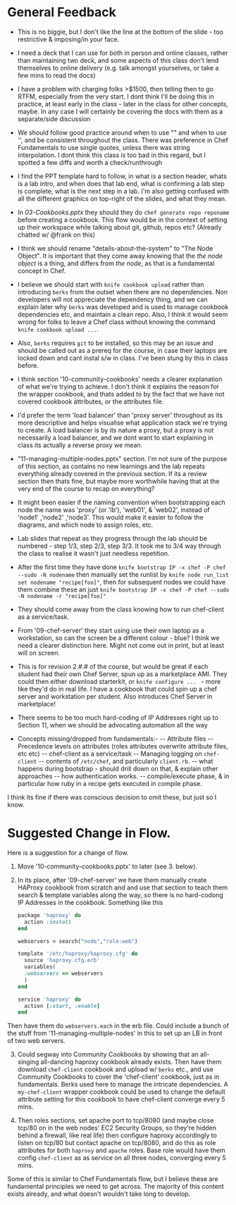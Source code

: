 # General Feedback

- This is no biggie, but I don't like the line at the bottom of the slide - too restrictive & imposing/in your face.

- I need a deck that I can use for both in person and online classes, rather than maintaining two deck, and some aspects of this class don't lend themselves to online delivery (e.g. talk amongst yourselves, or take a few mins to read the docs)

- I have a problem with charging folks >$1500, then telling then to go RTFM, especially from the very start.  I dont think I'll be doing this in practice, at least early in the class - later in the class for other concepts, maybe.  In any case I will certainly be covering the docs with them as a separate/side discussion

- We should follow good practice around when to use "" and when to use '', and be consistent throughout the class.  There was preference in Chef Fundamentals to use single quotes, unless there was string interpolation. I dont think this class is too bad in this regard, but I spotted a few diffs and worth a check/runthrough

- I find the PPT template hard to follow, in what is a section header, whats is a lab intro, and when does that lab end, what is confirming a lab step is complete, what is the next step in a lab. I'm also getting confused with all the different graphics on top-right of the slides, and what they mean.

- In _03-Cookbooks.pptx_ they should they do `chef generate repo reponame` before creating a cookbook. This flow would be in the context of setting up their workspace while talking about git, github, repos etc? (Already chatted w/ @frank on this)

- I think we should rename "details-about-the-system" to "The Node Object".  It is important that they come away knowing that the _the node object_ is a thing, and differs from _the node_, as that is a fundamental concept in Chef.

- I believe we should start with `knife cookbook upload` rather than introducing `berks` from the outset when there are no dependencies. Non developers will not appreciate the dependency thing, and we can explain later why `berks` was developed and is used to manage cookbook dependencies etc, and maintain a clean repo.  Also, I think it would seem wrong for folks to leave a Chef class without knowing the command `knife cookbook upload ...`.

- Also, `berks` requires `git` to be installed, so this may be an issue and should be called out as a prereq for the course, in case their laptops are locked down and cant instal s/w in class.  I've been stung by this in class before.

- I think section '10-community-cookbooks' needs a clearer explanation of what we're trying to achieve. I don't think it explains the reason for the wrapper cookbook, and thats added to by the fact that we have not covered cookbook attributes, or the attributes file.

- I'd prefer the term 'load balancer' than 'proxy server' throughout as its more descriptive and helps visualise what application stack we're trying to create.  A load balancer is by its nature a proxy, but a proxy is not necessarily a load balancer, and we dont want to start explaining in class its actually a reverse proxy we mean.

- "11-managing-multiple-nodes.pptx" section. I'm not sure of the purpose of this section, as contains no new learnings and the lab repeats everything already covered in the previous section.  If its a review section then thats fine, but maybe more worthwhile having that at the very end of the course to recap on everything?

- It might been easier if the naming convention when bootstrapping each node the name was 'proxy' (or 'lb'), 'web01', & 'web02', instead of 'node1' ,'node2' ,'node3'.  This would make it easier to follow the diagrams, and which node to assign roles, etc.

- Lab slides that repeat as they progress through the lab should be numbered - step 1/3, step 2/3, step 3/3.  It took me to 3/4 way through the class to realise it wasn't just needless repetition.

- After the first time they have done `knife bootstrap IP -x chef -P chef --sudo -N nodename` then manually set the runlist by `knife node run_list set nodename "recipe[foo]"`, then for subsequent nodes we could have them combine these an just `knife bootstrap IP -x chef -P chef --sudo -N nodename -r "recipe[foo]"`

- They should come away from the class knowing how to run chef-client as a service/task.

- From '09-chef-server' they start using use their own laptop as a workstation, so can the screen be a different colour - blue? I think we need a clearer distinction here.  Might not come out in print, but at least will on screen.

- This is for revision 2.#.# of the course, but would be great if each student had their own Chef Server, spun up as a marketplace AMI.  They could then either download starterkit, or `knife configure ... ` - more like they'd do in real life.  I have a cookbook that could spin up a chef server and workstation per student.  Also introduces Chef Server in marketplace!

- There seems to be too much hard-coding of IP Addresses right up to Section 11, when we should be advocating automation all the way


- Concepts missing/dropped from fundamentals:-
-- Attribute files
-- Precedence levels on attributes (roles attributes overwrite attribute files, etc etc)
-- chef-client as a service/task
-- Managing logging on `chef-client`
-- contents of `/etc/chef`, and particularly `client.rb`.
-- what happens during bootstrap - should drill down on that, & explain other approaches
-- how authentication works.
-- compile/execute phase, & in particular how ruby in a recipe gets executed in compile phase.

I think its fine if there was conscious decision to omit these, but just so I know.


# Suggested Change in Flow.
Here is a suggestion for a change of flow.

1) Move '10-community-cookbooks.pptx' to later (see 3. below).

2) In its place, after '09-chef-server' we have them manually create HAProxy cookbook from scratch and and use that section to teach them search & template variables along the way, so there is no hard-codong IP Addresses in the cookbook. Something like this

    ```ruby
    package 'haproxy' do
      action :install
    end

    webservers = search("node","role:web")

    template '/etc/haproxy/haproxy.cfg' do
      source 'haproxy.cfg.erb'
      variables(
      :webservers => webservers
      )
    end

    service 'haproxy' do
      action [:start, :enable]
    end
    ```

 Then have them do `webservers.each` in the erb file.  Could include a bunch of the stuff from '11-managing-multiple-nodes' in this to set up an LB in front of two web servers.

3) Could segway into Community Cookbooks by showing that an all-singing all-dancing haproxy cookbook already exists. Then have them download `chef-client` cookbook and upload w/ `berks` etc., and use Community Cookbooks to cover the 'chef-client' cookbook, just as in fundamentals. Berks used here to manage the intricate dependencies.  A `my-chef-client` wrapper cookbook could be used to change the default attribute setting for this cookbook to have chef-client converge every 5 mins.

4) Then roles sections, set apache port to tcp/8080 (and maybe close tcp/80 on in the web nodes' EC2 Security Groups, so they're hidden behind a firewall, like real life) then configure haproxy accordingly to listen on tcp/80 but contact apache on tcp/8080, and do this as role attributes for both `haproxy` and `apache` roles. Base role would have them config `chef-client` as as service on all three nodes, converging every 5 mins.

Some of this is similar to Chef Fundamentals flow, but I believe these are fundamental principles we need to get across. The majority of this content exists already, and what doesn't wouldn't take long to develop.
